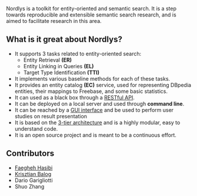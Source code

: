 Nordlys is a toolkit for entity-oriented and semantic search.
It is a  step towards reproducible and extensible semantic search research, and is aimed to facilitate research in this area.

## What is it great about Nordlys?

- It supports 3 tasks related to entity-oriented search: 
	- Entity Retrieval **(ER)**
	- Entity Linking in Queries **(EL)**
	- Target Type Identification **(TTI)**
- It implements various baseline methods for each of these tasks.
- It provides an entity catalog **(EC)** service, used for representing DBpedia entities, their mappings to Freebase, and some basic statistics.
- It can used as a black box through a [RESTful API](http://api.nordlys.cc/).
- It can be deployed on a local server and used  through **command line**.
- It can be reached by a [GUI interface](http://gui.nordlys.cc/) and be used to perform user studies on result presentation
- It is based on the [3-tier architecture](https://en.wikipedia.org/wiki/Multitier_architecture) and is a highly modular, easy to understand code.
- It is an open source project and is meant to be a continuous effort.

## Contributors

- [Faegheh Hasibi](http://hasibi.com/)
- [Krisztian Balog](krisztianbalog.com)
- Dario Garigliotti
- Shuo Zhang

